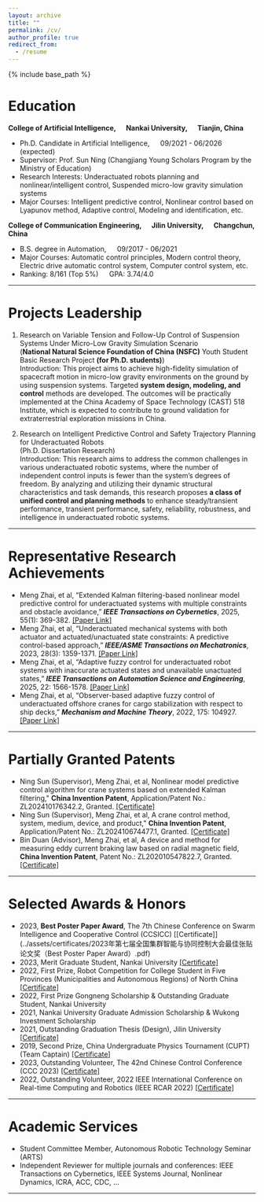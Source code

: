 ```yaml
---
layout: archive
title: ""
permalink: /cv/
author_profile: true
redirect_from:
  - /resume
---
```


{% include base_path %}

# Education
**College of Artificial Intelligence, &ensp;&ensp; Nankai University, &ensp;&ensp; Tianjin, China**      
- Ph.D. Candidate in Artificial Intelligence, &ensp;&ensp; 09/2021 - 06/2026 (expected)    
- Supervisor: Prof. Sun Ning (Changjiang Young Scholars Program by the Ministry of Education)
- Research Interests: Underactuated robots planning and nonlinear/intelligent control, Suspended micro-low gravity simulation systems
- Major Courses: Intelligent predictive control, Nonlinear control based on Lyapunov method, Adaptive control, Modeling and identification, etc.

**College of Communication Engineering, &ensp;&ensp; Jilin University, &ensp;&ensp; Changchun, China**   
- B.S. degree in Automation, &ensp;&ensp; 09/2017 - 06/2021      
- Major Courses: Automatic control principles, Modern control theory, Electric drive automatic control system, Computer control system, etc.
- Ranking: 8/161 (Top 5%) &ensp;&ensp; GPA: 3.74/4.0 

------

# Projects Leadership
1. Research on Variable Tension and Follow-Up Control of Suspension Systems Under Micro-Low Gravity Simulation Scenario      
(**National Natural Science Foundation of China (NSFC)** Youth Student Basic Research Project **(for Ph.D. students)**)      
Introduction: This project aims to achieve high-fidelity simulation of spacecraft motion in micro-low gravity environments on the ground by using suspension systems. Targeted **system design, modeling, and control** methods are developed. The outcomes will be practically implemented at the China Academy of Space Technology (CAST) 518 Institute, which is expected to contribute to ground validation for extraterrestrial exploration missions in China.

2. Research on Intelligent Predictive Control and Safety Trajectory Planning for Underactuated Robots      
(Ph.D. Dissertation Research)      
Introduction: This research aims to address the common challenges in various underactuated robotic systems, where the number of independent control inputs is fewer than the system’s degrees of freedom. By analyzing and utilizing their dynamic structural characteristics and task demands, this research proposes **a class of unified control and planning methods** to enhance steady/transient performance, transient performance, safety, reliability, robustness, and intelligence in underactuated robotic systems.

------

# Representative Research Achievements
- Meng Zhai, et al, “Extended Kalman filtering-based nonlinear model predictive control for underactuated systems with multiple constraints and obstacle avoidance,” ***IEEE Transactions on Cybernetics***, 2025, 55(1): 369-382. [[Paper Link]](https://ieeexplore.ieee.org/document/10752633/?arnumber=10752633)    
- Meng Zhai, et al, “Underactuated mechanical systems with both actuator and actuated/unactuated state constraints: A predictive control-based approach,” ***IEEE/ASME Transactions on Mechatronics***, 2023, 28(3): 1359-1371. [[Paper Link]](https://ieeexplore.ieee.org/document/10001761)      
- Meng Zhai, et al, “Adaptive fuzzy control for underactuated robot systems with inaccurate actuated states and unavailable unactuated states,” ***IEEE Transactions on Automation Science and Engineering***, 2025, 22: 1566-1578. [[Paper Link]](https://ieeexplore.ieee.org/document/10445242/?arnumber=10445242)     
- Meng Zhai, et al, “Observer-based adaptive fuzzy control of underactuated offshore cranes for cargo stabilization with respect to ship decks,” ***Mechanism and Machine Theory***, 2022, 175: 104927. [[Paper Link]](https://linkinghub.elsevier.com/retrieve/pii/S0094114X22001859)   

------

# Partially Granted Patents
- Ning Sun (Supervisor), Meng Zhai, et al, Nonlinear model predictive control algorithm for crane systems based on extended Kalman filtering," **China Invention Patent**, Application/Patent No.: ZL202410176342.2, Granted. [[Certificate]](../assets/certificates/2024101763422-发明专利证书.pdf)    
- Ning Sun (Supervisor), Meng Zhai, et al, A crane control method, system, medium, device, and product," **China Invention Patent**, Application/Patent No.: ZL202410674477.1, Granted. [[Certificate]](../assets/certificates/2024106744771-发明专利证书.pdf)    
- Bin Duan (Advisor), Meng Zhai, et al, A device and method for measuring eddy current braking law based on radial magnetic field, **China Invention Patent**, Patent No.: ZL202010547822.7, Granted. [[Certificate]](../assets/certificates/20-1-104吉林大学2020105478227-发明专利证书.pdf)

------

# Selected Awards & Honors
- 2023, **Best Poster Paper Award**, The 7th Chinese Conference on Swarm Intelligence and Cooperative Control (CCSICC) [[Certificate]](../assets/certificates/2023年第七届全国集群智能与协同控制大会最佳张贴论文奖（Best Poster Paper Award）.pdf)  
- 2023, Merit Graduate Student, Nankai University [[Certificate]](../assets/certificates/南开大学2022-2023学年度研究生三好学生.pdf)     
- 2022, First Prize, Robot Competition for College Student in Five Provinces (Municipalities and Autonomous Regions) of North China [[Certificate]](../assets/certificates/吊车-获奖证书-华北五省(市、自治区)大学生机器人大赛.pdf)  
- 2022, First Prize Gongneng Scholarship & Outstanding Graduate Student, Nankai University 
- 2021, Nankai University Graduate Admission Scholarship & Wukong Investment Scholarship  
- 2021, Outstanding Graduation Thesis (Design), Jilin University [[Certificate]](../assets/certificates/吉林大学优秀毕业论文（设计）.pdf)  
- 2019, Second Prize, China Undergraduate Physics Tournament (CUPT) (Team Captain) [[Certificate]](../assets/certificates/CUPT国赛二等奖.pdf)  
- 2023, Outstanding Volunteer, The 42nd Chinese Control Conference (CCC 2023) [[Certificate]](../assets/certificates/2023第42界中国控制会议CCC优秀志愿者.pdf)  
- 2022, Outstanding Volunteer, 2022 IEEE International Conference on Real-time Computing and Robotics (IEEE RCAR 2022) [[Certificate]](../assets/certificates/IEEE-RCAR-2022会议优秀志愿者.pdf)  

------

# Academic Services
- Student Committee Member, Autonomous Robotic Technology Seminar (ARTS)  
- Independent Reviewer for multiple journals and conferences: IEEE Transactions on Cybernetics, IEEE Systems Journal, Nonlinear Dynamics, ICRA, ACC, CDC, ...
    
------
  
  

